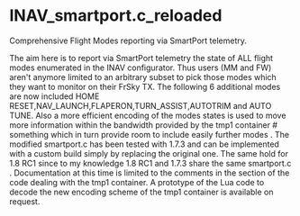 # INAV_smartport.c_reloaded
Comprehensive Flight Modes  reporting  via SmartPort telemetry.

The aim here is to report via SmartPort telemetry the state of ALL flight modes enumerated in the INAV configurator.
Thus users (MM and FW) aren't anymore limited to an arbitrary subset to pick those modes which they want to monitor on their FrSky TX.
The following 6 additional modes are now included HOME RESET,NAV_LAUNCH,FLAPERON,TURN_ASSIST,AUTOTRIM and AUTO TUNE.
Also a more efficient encoding of the modes states is used to move more information within the bandwidth provided by the tmp1 container # something which in turn provide room to include easily further modes .
The modified smartport.c has been tested with 1.7.3 and can be implemented with a custom build simply by replacing the original one.
The same hold for  1.8 RC1 since to my knowledge  1.8 RC1 and 1.7.3 share the same smartport.c . 
Documentation at this time is limited to the comments in the section of the  code  dealing with the tmp1 container.
A prototype of the Lua code to decode the new encoding scheme of the tmp1 container is available on request.
